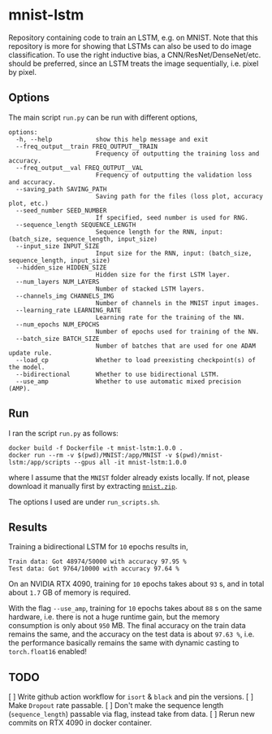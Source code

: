 # mnist-lstm
Repository containing code to train an LSTM, e.g. on MNIST. Note that this repository is more for showing that LSTMs can also be used to do image classification. To use the right inductive bias, a CNN/ResNet/DenseNet/etc. should be preferred, since an LSTM treats the image sequentially, i.e. pixel by pixel. 

## Options

The main script `run.py` can be run with different options,

```
options:
  -h, --help            show this help message and exit
  --freq_output__train FREQ_OUTPUT__TRAIN
                        Frequency of outputting the training loss and accuracy.
  --freq_output__val FREQ_OUTPUT__VAL
                        Frequency of outputting the validation loss and accuracy.
  --saving_path SAVING_PATH
                        Saving path for the files (loss plot, accuracy plot, etc.)
  --seed_number SEED_NUMBER
                        If specified, seed number is used for RNG.
  --sequence_length SEQUENCE_LENGTH
                        Sequence length for the RNN, input: (batch_size, sequence_length, input_size)
  --input_size INPUT_SIZE
                        Input size for the RNN, input: (batch_size, sequence_length, input_size)
  --hidden_size HIDDEN_SIZE
                        Hidden size for the first LSTM layer.
  --num_layers NUM_LAYERS
                        Number of stacked LSTM layers.
  --channels_img CHANNELS_IMG
                        Number of channels in the MNIST input images.
  --learning_rate LEARNING_RATE
                        Learning rate for the training of the NN.
  --num_epochs NUM_EPOCHS
                        Number of epochs used for training of the NN.
  --batch_size BATCH_SIZE
                        Number of batches that are used for one ADAM update rule.
  --load_cp             Whether to load preexisting checkpoint(s) of the model.
  --bidirectional       Whether to use bidirectional LSTM.
  --use_amp             Whether to use automatic mixed precision (AMP).
```

## Run

I ran the script `run.py` as follows:
```
docker build -f Dockerfile -t mnist-lstm:1.0.0 .
docker run --rm -v $(pwd)/MNIST:/app/MNIST -v $(pwd)/mnist-lstm:/app/scripts --gpus all -it mnist-lstm:1.0.0
```
where I assume that the `MNIST` folder already exists locally. If not, please download it manually first by extracting [`mnist.zip`](mnist.zip).

The options I used are under `run_scripts.sh`.

## Results

Training a bidirectional LSTM for `10` epochs results in,
```
Train data: Got 48974/50000 with accuracy 97.95 %
Test data: Got 9764/10000 with accuracy 97.64 %
```
On an NVIDIA RTX 4090, training for `10` epochs takes about `93` s, and in total about `1.7` GB of memory is required.

With the flag `--use_amp`, training for `10` epochs takes about `88` s on the same hardware, i.e. there is not a huge runtime gain, 
but the memory consumption is only about `950` MB. The final accuracy on the train data remains the same, and the 
accuracy on the test data is about `97.63 %`, i.e. the performance basically remains the same with dynamic 
casting to `torch.float16` enabled!

## TODO
[ ] Write github action workflow for `isort` & `black` and pin the versions.
[ ] Make `Dropout` rate passable.
[ ] Don't make the sequence length (`sequence_length`) passable via flag, instead take from data.
[ ] Rerun new commits on RTX 4090 in docker container.